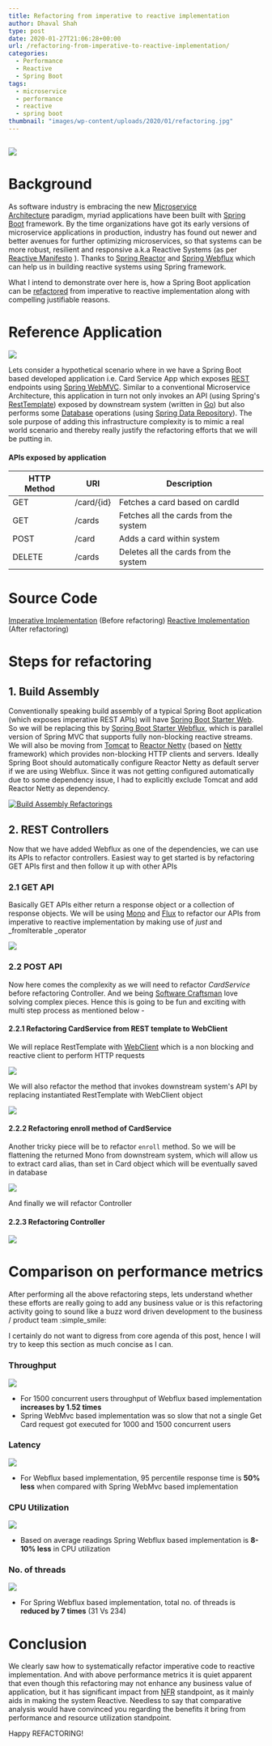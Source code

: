 ```yaml
---
title: Refactoring from imperative to reactive implementation
author: Dhaval Shah
type: post
date: 2020-01-27T21:06:28+00:00
url: /refactoring-from-imperative-to-reactive-implementation/
categories:
  - Performance
  - Reactive
  - Spring Boot
tags:
  - microservice
  - performance
  - reactive
  - spring boot
thumbnail: "images/wp-content/uploads/2020/01/refactoring.jpg"
---
```


[![](https://www.dhaval-shah.com/images/wp-content/uploads/2020/01/refactoring.jpg)](https://www.dhaval-shah.com/images/wp-content/uploads/2020/01/refactoring.jpg)
-----------------------------------------------------------------------------------------------------------------------------------------
# Background

As software industry is embracing the new [Microservice Architecture](https://en.wikipedia.org/wiki/Microservices) paradigm, 
myriad applications have been built with [Spring Boot](https://spring.io/projects/spring-boot) framework. By the time organizations 
have got its early versions of microservice applications in production, industry has found out newer and better avenues 
for further optimizing microservices, so that systems can be more robust, resilient and responsive a.k.a Reactive Systems 
(as per [Reactive Manifesto](https://www.reactivemanifesto.org/) ). Thanks to [Spring Reactor](https://projectreactor.io/) 
and [Spring Webflux](https://docs.spring.io/spring/docs/current/spring-framework-reference/web-reactive.html) which can 
help us in building reactive systems using Spring framework.

What I intend to demonstrate over here is, how a Spring Boot application can be [refactored](https://en.wikipedia.org/wiki/Code_refactoring) from imperative to reactive implementation along with compelling justifiable reasons.

# Reference Application

[![](https://www.dhaval-shah.com/images/wp-content/uploads/2020/01/I2Rx-System-Diagram.jpg)](http://dhaval-shah.com/wp-content/uploads/2020/01/I2Rx-System-Diagram.jpg)

Lets consider a hypothetical scenario where in we have a Spring Boot based developed application i.e. Card Service App which exposes [REST](https://en.wikipedia.org/wiki/Representational_state_transfer) endpoints using [Spring WebMVC](https://docs.spring.io/spring/docs/3.2.x/spring-framework-reference/html/mvc.html). Similar to a conventional Microservice Architecture, this application in turn not only invokes an API (using Spring's [RestTemplate](https://docs.spring.io/spring-framework/docs/current/javadoc-api/org/springframework/web/client/RestTemplate.html)) exposed by downstream system (written in [Go](https://golang.org/)) but also performs some [Database](https://en.wikipedia.org/wiki/Database) operations (using [Spring Data Repository](https://docs.spring.io/spring-data/data-commons/docs/1.6.1.RELEASE/reference/html/repositories.html)). The sole purpose of adding this infrastructure complexity is to mimic a real world scenario and thereby really justify the refactoring efforts that we will be putting in.

#### APIs exposed by application

| HTTP Method   | URI     | Description   |
| --------  | -------- | ------ |
| GET | /card/{id} | Fetches a card based on cardId |
| GET | /cards | Fetches all the cards from the system |
| POST | /card | Adds a card within system |
| DELETE | /cards | Deletes all the cards from the system |

# Source Code

[Imperative Implementation](https://github.com/dhaval201279/imperative2rx/tree/8361a69b3499113dfe52297fe9badaf9818d4bc5) (Before refactoring) 
[Reactive Implementation](https://github.com/dhaval201279/imperative2rx/tree/a8b191b43db507828fea8975fad62d9804297bee) (After refactoring)

# Steps for refactoring

## 1. Build Assembly

Conventionally speaking build assembly of a typical Spring Boot application (which exposes imperative REST APIs) will have [Spring Boot Starter Web](https://mvnrepository.com/artifact/org.springframework.boot/spring-boot-starter-web). So we will be replacing this by [Spring Boot Starter Webflux](https://mvnrepository.com/artifact/org.springframework.boot/spring-boot-starter-webflux), which is parallel version of Spring MVC that supports fully non-blocking reactive streams. We will also be moving from [Tomcat](http://tomcat.apache.org/) to [Reactor Netty](https://github.com/reactor/reactor-netty) (based on [Netty](https://netty.io/) framework) which provides non-blocking HTTP clients and servers. Ideally Spring Boot should automatically configure Reactor Netty as default server if we are using Webflux. Since it was not getting configured automatically due to some dependency issue, I had to explicitly exclude Tomcat and add Reactor Netty as dependency.

[![Build Assembly Refactorings](https://www.dhaval-shah.com/images/wp-content/uploads/2020/01/gradle-build-changes.png)](https://www.dhaval-shah.com/images/wp-content/uploads/2020/01/gradle-build-changes.png)

## 2. REST Controllers

Now that we have added Webflux as one of the dependencies, we can use its APIs to refactor controllers. Easiest way to get started is by refactoring GET APIs first and then follow it up with other APIs

### 2.1 GET API

Basically GET APIs either return a response object or a collection of response objects. We will be using [Mono](https://projectreactor.io/docs/core/release/reference/#mono) and [Flux](https://projectreactor.io/docs/core/release/reference/#flux) to refactor our APIs from imperative to reactive implementation by making use of _just_ and _fromIterable _operator

[![](https://www.dhaval-shah.com/images/wp-content/uploads/2020/01/REST-get-apis-changes.png)](https://www.dhaval-shah.com/images/wp-content/uploads/2020/01/REST-get-apis-changes.png)

### 2.2 POST API

Now here comes the complexity as we will need to refactor _CardService_ before refactoring Controller. And we being [Software Craftsman](https://en.wikipedia.org/wiki/Software_craftsmanship) love solving complex pieces. Hence this is going to be fun and exciting with multi step process as mentioned below -

#### 2.2.1 Refactoring CardService from REST template to WebClient

We will replace RestTemplate with [WebClient](https://docs.spring.io/spring/docs/current/spring-framework-reference/web-reactive.html#webflux-client) which is a non blocking and reactive client to perform HTTP requests

[![](https://www.dhaval-shah.com/images/wp-content/uploads/2020/01/cardservice-resttemplate-to-webclient.png)](https://www.dhaval-shah.com/images/wp-content/uploads/2020/01/cardservice-resttemplate-to-webclient.png)

We will also refactor the method that invokes downstream system's API by replacing instantiated RestTemplate with WebClient object

[![](https://www.dhaval-shah.com/images/wp-content/uploads/2020/01/cardservice-generateAlias.png)](https://www.dhaval-shah.com/images/wp-content/uploads/2020/01/cardservice-generateAlias.png)

#### 2.2.2 Refactoring enroll method of CardService

Another tricky piece will be to refactor `enroll` method. So we will be flattening the returned Mono from downstream system, which will allow us to extract card alias, than set in Card object which will be eventually saved in database

[![](https://www.dhaval-shah.com/images/wp-content/uploads/2020/01/cardservice-enrollCard-method.png)](https://www.dhaval-shah.com/images/wp-content/uploads/2020/01/cardservice-enrollCard-method.png)

And finally we will refactor Controller

#### 2.2.3 Refactoring Controller

[![](https://www.dhaval-shah.com/images/wp-content/uploads/2020/01/Controller-addCard.png)](https://www.dhaval-shah.com/images/wp-content/uploads/2020/01/Controller-addCard.png)

# Comparison on performance metrics

After performing all the above refactoring steps, lets understand whether these efforts are really going to add any business value or is this refactoring activity going to sound like a buzz word driven development to the business / product team :simple_smile:

I certainly do not want to digress from core agenda of this post, hence I will try to keep this section as much concise as I can.

### Throughput

[![](https://www.dhaval-shah.com/images/wp-content/uploads/2020/01/Perf-througput.png)](https://www.dhaval-shah.com/images/wp-content/uploads/2020/01/Perf-througput.png)

*   For 1500 concurrent users throughput of Webflux based implementation **increases by 1.52 times**
*   Spring WebMvc based implementation was so slow that not a single Get Card request got executed for 1000 and 1500 concurrent users

### Latency

[![](https://www.dhaval-shah.com/images/wp-content/uploads/2020/01/Perf-latency.png)](https://www.dhaval-shah.com/images/wp-content/uploads/2020/01/Perf-latency.png)

*   For Webflux based implementation, 95 percentile response time is **50% less** when compared with Spring WebMvc based implementation

### CPU Utilization

[![](https://www.dhaval-shah.com/images/wp-content/uploads/2020/01/Perf-CPU.png)](https://www.dhaval-shah.com/images/wp-content/uploads/2020/01/Perf-CPU.png)

*   Based on average readings Spring Webflux based implementation is **8-10% less** in CPU utilization

### No. of threads

[![](https://www.dhaval-shah.com/images/wp-content/uploads/2020/01/Perf-Thread-dump-analysis.png)](https://www.dhaval-shah.com/images/wp-content/uploads/2020/01/Perf-Thread-dump-analysis.png)

*   For Spring Webflux based implementation, total no. of threads is **reduced by 7 times** (31 Vs 234)

# Conclusion

We clearly saw how to systematically refactor imperative code to reactive implementation. And with above performance metrics it is quiet apparent that even though this refactoring may not enhance any business value of application, but it has significant impact from [NFR](https://en.wikipedia.org/wiki/Non-functional_requirement) standpoint, as it mainly aids in making the system Reactive. Needless to say that comparative analysis would have convinced you regarding the benefits it bring from performance and resource utilization standpoint.

Happy REFACTORING!